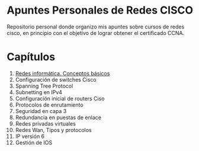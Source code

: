 # Apuntes Personales de Redes CISCO

Repositorio personal donde organizo mis apuntes sobre cursos de redes cisco, en principio con el objetivo de lograr obtener el certificado CCNA.

# Capítulos

1. [Redes informática. Conceptos básicos](1-Redes-informáticas-Conceptos-básicos/README.md)
2. Configuración de switches Cisco
3. Spanning Tree Protocol
4. Subnetting en IPv4
5. Configuración inicial de routers Ciso
6. Protocolos de enrutamiento
7. Seguridad en capa 3
8. Redundancia en puestas de enlace
9. Redes privadas virtuales
10. Redes Wan, Tipos y protocolos
11. IP versión 6
12. Gestión de IOS
